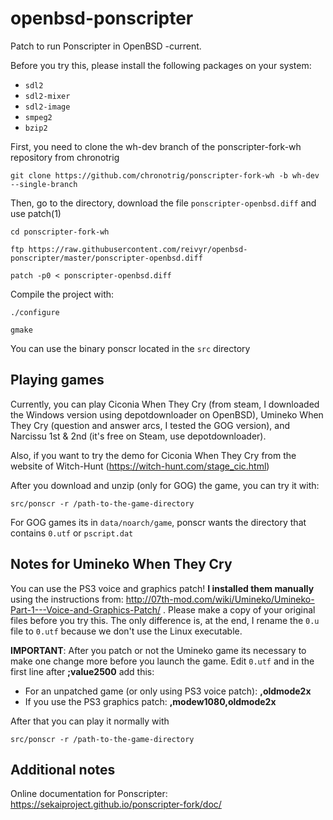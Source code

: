# openbsd-ponscripter

Patch to run Ponscripter in OpenBSD -current.

Before you try this, please install the following packages on your system:

- `sdl2`
- `sdl2-mixer`
- `sdl2-image`
- `smpeg2`
- `bzip2`

First, you need to clone the wh-dev branch of the ponscripter-fork-wh repository from chronotrig


`git clone https://github.com/chronotrig/ponscripter-fork-wh -b wh-dev --single-branch`

Then, go to the directory, download the file  `ponscripter-openbsd.diff` and use patch(1)


`cd ponscripter-fork-wh`


`ftp https://raw.githubusercontent.com/reivyr/openbsd-ponscripter/master/ponscripter-openbsd.diff`


`patch -p0 < ponscripter-openbsd.diff`


Compile the project with:


`./configure`


`gmake`


You can use the binary ponscr located in the `src` directory


## Playing games

Currently, you can play Ciconia When They Cry (from steam, I downloaded the Windows version using depotdownloader on OpenBSD), Umineko When They Cry (question and answer arcs, I tested the GOG version), and Narcissu 1st & 2nd (it's free on Steam, use depotdownloader).


Also, if you want to try the demo for Ciconia When They Cry from the website of Witch-Hunt (https://witch-hunt.com/stage_cic.html)


After you download and unzip (only for GOG) the game, you can try it with:


`src/ponscr -r /path-to-the-game-directory`


For GOG games its in `data/noarch/game`, ponscr wants the directory that contains `0.utf` or `pscript.dat`


## Notes for Umineko When They Cry

You can use the PS3 voice and graphics patch! **I installed them manually** using the instructions from: http://07th-mod.com/wiki/Umineko/Umineko-Part-1---Voice-and-Graphics-Patch/ . Please make a copy of your original files before you try this. The only difference is, at the end, I rename the `0.u` file to `0.utf` because we don't use the Linux executable.


**IMPORTANT**: After you patch or not the Umineko game its necessary to make one change more before you launch the game. Edit `0.utf` and in the first line after **;value2500** add this:
- For an unpatched game (or only using PS3 voice patch): **,oldmode2x**
- If you use the PS3 graphics patch: **,modew1080,oldmode2x**


After that you can play it normally with


`src/ponscr -r /path-to-the-game-directory`


## Additional notes

Online documentation for Ponscripter: https://sekaiproject.github.io/ponscripter-fork/doc/
